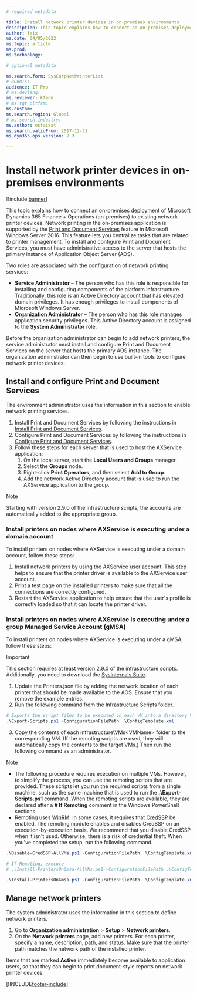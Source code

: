 ```yaml
---
# required metadata

title: Install network printer devices in on-premises environments
description: This topic explains how to connect an on-premises deployment of Microsoft Dynamics 365 Finance + Operations (on-premises), to existing network printer devices.
author: faix
ms.date: 04/05/2022
ms.topic: article
ms.prod: 
ms.technology: 

# optional metadata

ms.search.form: SysCorpNetPrinterList
# ROBOTS: 
audience: IT Pro
# ms.devlang: 
ms.reviewer: kfend
# ms.tgt_pltfrm: 
ms.custom: 
ms.search.region: Global
# ms.search.industry: 
ms.author: osfaixat
ms.search.validFrom: 2017-12-31
ms.dyn365.ops.version: 7.3

---
```


# Install network printer devices in on-premises environments

[!include [banner](../includes/banner.md)]

This topic explains how to connect an on-premises deployment of Microsoft Dynamics 365 Finance + Operations (on-premises) to existing network printer devices. Network printing in the on-premises application is supported by the [Print and Document Services](/previous-versions/windows/it-pro/windows-server-2012-R2-and-2012/hh831468(v=ws.11)) feature in Microsoft Windows Server 2016. This feature lets you centralize tasks that are related to printer management. To install and configure Print and Document Services, you must have administrative access to the server that hosts the primary instance of Application Object Server (AOS).

Two roles are associated with the configuration of network printing services:

- **Service Administrator** – The person who has this role is responsible for installing and configuring components of the platform infrastructure. Traditionally, this role is an Active Directory account that has elevated domain privileges. It has enough privileges to install components of Microsoft Windows Server.
- **Organization Administrator** – The person who has this role manages application security privileges. This Active Directory account is assigned to the **System Administrator** role.

Before the organization administrator can begin to add network printers, the service administrator must install and configure Print and Document Services on the server that hosts the primary AOS instance. The organization administrator can then begin to use built-in tools to configure network printer devices.

## Install and configure Print and Document Services

The environment administrator uses the information in this section to enable network printing services.

1. Install Print and Document Services by following the instructions in [Install Print and Document Services](/previous-versions/windows/it-pro/windows-server-2012-R2-and-2012/jj134159(v=ws.11)).
2. Configure Print and Document Services by following the instructions in [Configure Print and Document Services](/previous-versions/windows/it-pro/windows-server-2012-R2-and-2012/jj134163(v=ws.11)).
3. Follow these steps for each server that is used to host the AXService application:
    1. On the local server, start the **Local Users and Groups** manager.
    2. Select the **Groups** node.
    3. Right-click **Print Operators**, and then select **Add to Group**.
    4. Add the network Active Directory account that is used to run the AXService application to the group.

> [!NOTE]
> Starting with version 2.9.0 of the infrastructure scripts, the accounts are automatically added to the appropriate group.

### Install printers on nodes where AXService is executing under a domain account
To install printers on nodes where AXService is executing under a domain account, follow these steps:

1. Install network printers by using the AXService user account. This step helps to ensure that the printer driver is available to the AXService user account.
2. Print a test page on the installed printers to make sure that all the connections are correctly configured.
3. Restart the AXService application to help ensure that the user's profile is correctly loaded so that it can locate the printer driver.

### Install printers on nodes where AXService is executing under a group Managed Service Account (gMSA)
To install printers on nodes where AXService is executing under a gMSA, follow these steps:

> [!IMPORTANT]
> This section requires at least version 2.9.0 of the infrastructure scripts.
> Additionally, you need to download the [SysInternals Suite](/sysinternals/downloads/).

1. Update the Printers.json file by adding the network location of each printer that should be made available to the AOS. Ensure that you remove the example entries. 
2. Run the following command from the Infrastructure Scripts folder.

```powershell
# Exports the script files to be executed on each VM into a directory VMs\<VMName>.
.\Export-Scripts.ps1 -ConfigurationFilePath .\ConfigTemplate.xml    
```

3. Copy the contents of each infrastructure\VMs\<VMName> folder to the corresponding VM. (If the remoting scripts are used, they will automatically copy the contents to the target VMs.) Then run the following command as an administrator.

> [!NOTE]
> - The following procedure requires execution on multiple VMs. However, to simplify the process, you can use the remoting scripts that are provided. These scripts let you run the required scripts from a single machine, such as the same machine that is used to run the **.\\Export-Scripts.ps1** command. When the remoting scripts are available, they are declared after a **\# If Remoting** comment in the Windows PowerShell sections.
> - Remoting uses [WinRM](/windows/win32/winrm/portal?redirectedfrom=MSDN). In some cases, it requires that [CredSSP](/windows/win32/secauthn/credential-security-support-provider?redirectedfrom=MSDN) be enabled. The remoting module enables and disables CredSSP on an execution-by-execution basis. We recommend that you disable CredSSP when it isn't used. Otherwise, there is a risk of credential theft. When you've completed the setup, run the following command.
> 
> ```powershell
> .\Disable-CredSSP-AllVMs.ps1 -ConfigurationFilePath .\ConfigTemplate.xml.
> ```

```powershell
# If Remoting, execute
# .\Install-PrintersOnGmsa-AllVMs.ps1 -ConfigurationFilePath .\ConfigTemplate.xml -SysInternalsFolderLocation \\networkshare\SysInternalsSuite -ForcePushLBDScripts

.\Install-PrintersOnGmsa.ps1 -ConfigurationFilePath .\ConfigTemplate.xml -SysInternalsFolderLocation \\networkshare\SysInternalsSuite
```

## Manage network printers

The system administrator uses the information in this section to define network printers.

1. Go to **Organization administration** \> **Setup** \> **Network printers**.
2. On the **Network printers** page, add new printers. For each printer, specify a name, description, path, and status. Make sure that the printer path matches the network path of the installed printer.

Items that are marked **Active** immediately become available to application users, so that they can begin to print document-style reports on network printer devices.


[!INCLUDE[footer-include](../../../includes/footer-banner.md)]
